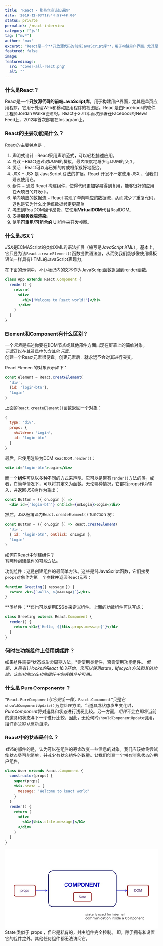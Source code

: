 ```yaml
---
title: 'React - 那些你应该知道的'
date: '2019-12-03T18:44:58+08:00'
status: private
permalink: /react-interview
category: ["js"] 
tag: ["mv*"]
author: "max"
excerpt: "React是一个**开放源代码的前端JavaScript库**，用于构建用户界面，尤其是单页应用程序"
featured: false
image: 
featuredimage:
  src: "cover-all-react.png"
  alt: ""
---
```

### 什么是React？

React是一个**开放源代码的前端JavaScript库**，用于构建用户界面，尤其是单页应用程序。它用于处理Web和移动应用程序的视图层。React是由Facebook的软件工程师Jordan Walke创建的。React于2011年首次部署在Facebook的News Feed上，2012年首次部署在Instagram上。

### React的主要功能是什么？


React的主要特点是：


1. 声明式设计 −React采用声明范式，可以轻松描述应用。
2. 高效 −React通过对DOM的模拟，最大限度地减少与DOM的交互。
3. 灵活 −React可以与已知的库或框架很好地配合。
4. JSX − JSX 是 JavaScript 语法的扩展。React 开发不一定使用 JSX ，但我们建议使用它。
5. 组件 − 通过 React 构建组件，使得代码更加容易得到复用，能够很好的应用在大项目的开发中。
6. 单向响应的数据流 − React 实现了单向响应的数据流，从而减少了重复代码，这也是它为什么比传统数据绑定更简单
7. 考虑到RealDOM操作昂贵，它使用**VirtualDOM**代替RealDOM。
8. 支持**服务器端渲染**。
9. 使用**可重用/可组合的** UI组件来开发视图。

### 什么是JSX？

*JSX*是ECMAScript的类似XML的语法扩展（缩写是*JavaScript XML*）。基本上，它只是为该`React.createElement()`函数提供语法糖，从而使我们能够像使用模板语法一样具有HTML的JavaScript表现力。

在下面的示例中，`<h1>`标记内的文本作为JavaScript函数返回到render函数。

```jsx
class App extends React.Component {
  render() {
    return(
      <div>
        <h1>{'Welcome to React world!'}</h1>
      </div>
    )
  }
}
```

### Element和Component有什么区别？

一个*元素*是描述你要在DOM节点或其他部件方面出现在屏幕上的简单对象。  
*元素*可以在其道具中包含其他*元素*。  
创建一个React元素很便宜。创建元素后，就永远不会对其进行突变。

React Element的对象表示如下：

```jsx
const element = React.createElement(
  'div',
  {id: 'login-btn'},
  'Login'
)
```

 上面的`React.createElement()`函数返回一个对象：

```jsx
{
  type: 'div',
  props: {
    children: 'Login',
    id: 'login-btn'
  }
}
```

最后，它使用渲染为DOM `ReactDOM.render()`：

```jsx
<div id='login-btn'>Login</div>
```

而一个**组件**可以以多种不同的方式来声明。它可以是带有`render()`方法的类。或者，在简单情况下，可以将其定义为函数。无论哪种情况，它都将props作为输入，并返回JSX树作为输出：

```jsx
const Button = ({ onLogin }) =>
  <div id={'login-btn'} onClick={onLogin}>Login</div>
```

然后，JSX被编译为`React.createElement()` function 树：

```jsx
const Button = ({ onLogin }) => React.createElement(
  'div',
  { id: 'login-btn', onClick: onLogin },
  'Login'
)
```

如何在React中创建组件？  
有两种创建组件的可能方法。

功能组件：这是创建组件的最简单方法。这些是纯JavaScript函数，它们接受props对象作为第一个参数并返回React元素：

```jsx
function Greeting({ message }) {
  return <h1>{`Hello, ${message}`}</h1>
}
```

**类组件：**您也可以使用ES6类来定义组件。上面的功能组件可以写成：

```jsx
class Greeting extends React.Component {
  render() {
    return <h1>{`Hello, ${this.props.message}`}</h1>
  }
}
```

### 何时在功能组件上使用类组件？

如果组件需要*状态或生命周期方法，*则使用类组件，否则使用功能组件。 *但是，从带有1 Hooks的React 16.8开始，您可以使用state，lifecycle方法和其他功能，这些功能仅在功能组件中的类组件中可用。*

### 什么是 Pure Components ？

*`React.PureComponent`*与它完全一样，*`React.Component`*只是它`shouldComponentUpdate()`为您处理方法。当道具或状态发生变化时，*PureComponent*将对道具和状态进行浅表比较。另一方面，*组件*不会立即将当前的道具和状态与下一个进行比较。因此，无论何时`shouldComponentUpdate`调用，组件都会默认重新渲染。

### React中的状态是什么？

*状态*的部件的是，认为可以在组件的寿命改变一些信息的对象。我们应该始终尝试使状态尽可能简单，并减少有状态组件的数量。让我们创建一个带有消息状态的用户组件，

```jsx
class User extends React.Component {
  constructor(props) {
    super(props)
    this.state = {
      message: 'Welcome to React world'
    }
  }
  render() {
    return (
      <div>
        <h1>{this.state.message}</h1>
      </div>
    )
  }
}
```

![](./state.png)
State 类似于 props ，但它是私有的，并由组件完全控制。  即，除了拥有和设置它的组件之外，其他任何组件都无法访问它。
